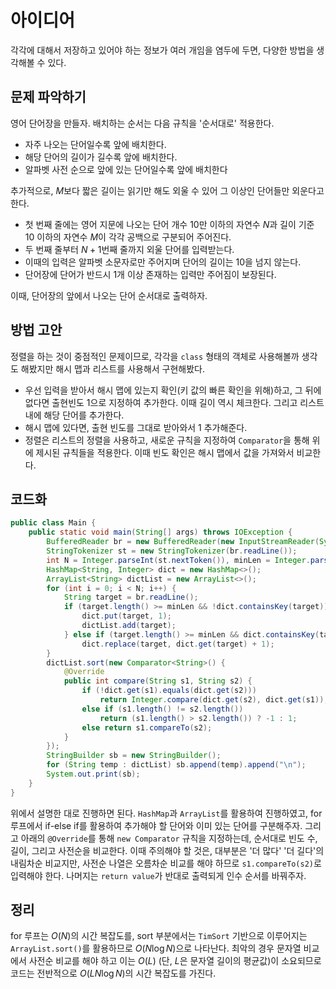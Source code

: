 # 아이디어
각각에 대해서 저장하고 있어야 하는 정보가 여러 개임을 염두에 두면, 다양한 방법을 생각해볼 수 있다.

## 문제 파악하기
영어 단어장을 만들자. 배치하는 순서는 다음 규칙을 '순서대로' 적용한다.
- 자주 나오는 단어일수록 앞에 배치한다.
- 해당 단어의 길이가 길수록 앞에 배치한다.
- 알파벳 사전 순으로 앞에 있는 단어일수록 앞에 배치한다

추가적으로, $M$보다 짧은 길이는 읽기만 해도 외울 수 있어 그 이상인 단어들만 외운다고 한다.
- 첫 번째 줄에는 영어 지문에 나오는 단어 개수 10만 이하의 자연수 $N$과 길이 기준 10 이하의 자연수 $M$이 각각 공백으로 구분되어 주어진다.
- 두 번째 줄부터 $N+1$번째 줄까지 외울 단어를 입력받는다.
- 이때의 입력은 알파벳 소문자로만 주어지며 단어의 길이는 $10$을 넘지 않는다.
- 단어장에 단어가 반드시 1개 이상 존재하는 입력만 주어짐이 보장된다.

이때, 단어장의 앞에서 나오는 단어 순서대로 출력하자.

## 방법 고안
정렬을 하는 것이 중점적인 문제이므로, 각각을 `class` 형태의 객체로 사용해볼까 생각도 해봤지만 해시 맵과 리스트를 사용해서 구현해봤다.
- 우선 입력을 받아서 해시 맵에 있는지 확인(키 값의 빠른 확인을 위해)하고, 그 뒤에 없다면 출현빈도 1으로 지정하여 추가한다. 이때 길이 역시 체크한다. 그리고 리스트 내에 해당 단어를 추가한다.
- 해시 맵에 있다면, 출현 빈도를 그대로 받아와서 1 추가해준다.
- 정렬은 리스트의 정렬을 사용하고, 새로운 규칙을 지정하여 `Comparator`을 통해 위에 제시된 규칙들을 적용한다. 이때 빈도 확인은 해시 맵에서 값을 가져와서 비교한다.

## 코드화
```JAVA
public class Main {
    public static void main(String[] args) throws IOException {
        BufferedReader br = new BufferedReader(new InputStreamReader(System.in));
        StringTokenizer st = new StringTokenizer(br.readLine());
        int N = Integer.parseInt(st.nextToken()), minLen = Integer.parseInt(st.nextToken());
        HashMap<String, Integer> dict = new HashMap<>();
        ArrayList<String> dictList = new ArrayList<>();
        for (int i = 0; i < N; i++) {
            String target = br.readLine();
            if (target.length() >= minLen && !dict.containsKey(target)) {
                dict.put(target, 1);
                dictList.add(target);
            } else if (target.length() >= minLen && dict.containsKey(target))
                dict.replace(target, dict.get(target) + 1);
        }
        dictList.sort(new Comparator<String>() {
            @Override
            public int compare(String s1, String s2) {
                if (!dict.get(s1).equals(dict.get(s2)))
                    return Integer.compare(dict.get(s2), dict.get(s1));
                else if (s1.length() != s2.length())
                    return (s1.length() > s2.length()) ? -1 : 1;
                else return s1.compareTo(s2);
            }
        });
        StringBuilder sb = new StringBuilder();
        for (String temp : dictList) sb.append(temp).append("\n");
        System.out.print(sb);
    }
}
```

위에서 설명한 대로 진행하면 된다. `HashMap`과 `ArrayList`를 활용하여 진행하였고, for 루프에서 if-else if를 활용하여 추가해야 할 단어와 이미 있는 단어를 구분해주자. 그리고 아래의 `@Override`를 통해 `new Comparator` 규칙을 지정하는데, 순서대로 빈도 수, 길이, 그리고 사전순을 비교한다. 이때 주의해야 할 것은, 대부분은 '더 많다' '더 길다'의 내림차순 비교지만, 사전순 나열은 오름차순 비교를 해야 하므로 `s1.compareTo(s2)`로 입력해야 한다. 나머지는 `return value`가 반대로 출력되게 인수 순서를 바꿔주자.

## 정리
for 루프는 $O(N)$의 시간 복잡도를, sort 부분에서는 `TimSort` 기반으로 이루어지는 `ArrayList.sort()`를 활용하므로 $O(N \log N)$으로 나타난다. 최악의 경우 문자열 비교에서 사전순 비교를 해야 하고 이는 $O(L)$ (단, $L$은 문자열 길이의 평균값)이 소요되므로 코드는 전반적으로  $O(LN \log N)$의 시간 복잡도를 가진다.
